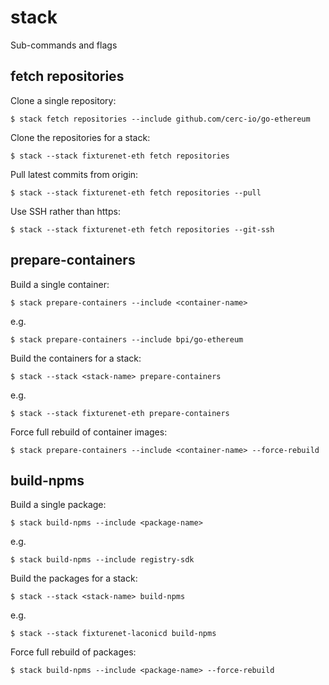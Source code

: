 # stack

Sub-commands and flags

## fetch repositories

Clone a single repository:
```
$ stack fetch repositories --include github.com/cerc-io/go-ethereum
```
Clone the repositories for a stack:
```
$ stack --stack fixturenet-eth fetch repositories
```
Pull latest commits from origin:
```
$ stack --stack fixturenet-eth fetch repositories --pull
```
Use SSH rather than https:
```
$ stack --stack fixturenet-eth fetch repositories --git-ssh
```

## prepare-containers

Build a single container:
```
$ stack prepare-containers --include <container-name>
```
e.g.
```
$ stack prepare-containers --include bpi/go-ethereum
```
Build the containers for a stack:
```
$ stack --stack <stack-name> prepare-containers
```
e.g.
```
$ stack --stack fixturenet-eth prepare-containers
```
Force full rebuild of container images:
```
$ stack prepare-containers --include <container-name> --force-rebuild
```
## build-npms

Build a single package:
```
$ stack build-npms --include <package-name>
```
e.g.
```
$ stack build-npms --include registry-sdk
```
Build the packages for a stack:
```
$ stack --stack <stack-name> build-npms
```
e.g.
```
$ stack --stack fixturenet-laconicd build-npms
```
Force full rebuild of packages:
```
$ stack build-npms --include <package-name> --force-rebuild
```
